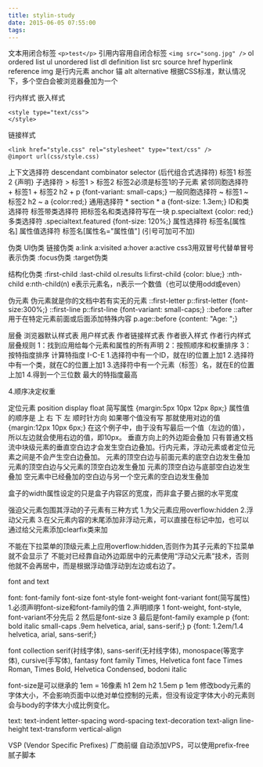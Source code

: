 ```yaml
---
title: stylin-study
date: 2015-06-05 07:55:00
tags:
---
```

文本用闭合标签 `<p>test</p>`
引用内容用自闭合标签 `<img src="song.jpg" />`
ol ordered list
ul unordered list
dl definition list
src source
href hyperlink reference
img 是行内元素
<a> anchor 锚
alt alternative
根据CSS标准，默认情况下，多个空白会被浏览器叠加为一个

行内样式
嵌入样式

    <style type="text/css">
    </style>

链接样式

    <link href="style.css" rel="stylesheet" type="text/css" />
    @import url(css/style.css)

上下文选择符
descendant combinator selector (后代组合式选择符)
标签1 标签2 {声明}
子选择符 >
标签1 > 标签2
标签2必须是标签1的子元素
紧邻同胞选择符 +
标签1 + 标签2
h2 + p {font-variant: small-caps;}
一般同胞选择符 ~
标签1 ~ 标签2
h2 ~ a {color:red;}
通用选择符 *
section * a {font-size: 1.3em;}
ID和类选择符
标签带类选择符
把标签名和类选择符写在一块
p.specialtext {color: red;}
多类选择符
.specialtext.featured {font-size: 120%;}
属性选择符
标签名[属性名]
属性值选择符
标签名[属性名="属性值"] (引号可加可不加)

伪类
UI伪类
链接伪类
a:link
a:visited
a:hover
a:active
css3用双冒号代替单冒号 表示伪类
:focus伪类
:target伪类

结构化伪类
:first-child  :last-child
ol.results li:first-child {color: blue;}
:nth-child
e:nth-child(n)
e表示元素名，n表示一个数值（也可以使用odd或even）

伪元素
伪元素就是你的文档中若有实无的元素
::first-letter
p::first-letter {font-size:300%;}
::first-line
p::first-line {font-variant: small-caps;}
::before ::after
用于在特定元素前面或后面添加特殊内容
p.age::before {content: "Age: ";}

层叠
浏览器默认样式表
用户样式表
作者链接样式表
作者嵌入样式
作者行内样式
层叠规则
1：找到应用给每个元素和属性的所有声明
2：按照顺序和权重排序
3：按特指度排序
计算特指度
I-C-E
1.选择符中有一个ID，就在I的位置上加1
2.选择符中有一个类，就在C的位置上加1
3.选择符中有一个元素（标签）名，就在E的位置上加1
4.得到一个三位数 最大的特指度最高

4.顺序决定权重

定位元素
position display float
简写属性
{margin:5px 10px 12px 8px;}
属性值的顺序是 上 右 下 左 顺时针方向
如果哪个值没有写 那就使用对边的值
{margin:12px 10px 6px;} 在这个例子中，由于没有写最后一个值（左边的值），所以左边就会使用右边的值，即10px。
垂直方向上的外边距会叠加
只有普通文档流中块级元素的垂直空白边才会发生空白边叠加。行内元素，浮动元素或者定位元素之间是不会产生空白边叠加。
元素的顶空白边与前面元素的底空白边发生叠加
元素的顶空白边与父元素的顶空白边发生叠加
元素的顶空白边与底部空白边发生叠加
空元素中已经叠加的空白边与另一个空元素的空白边发生叠加

盒子的width属性设定的只是盒子内容区的宽度，而非盒子要占据的水平宽度

强迫父元素包围其浮动的子元素有三种方式
1.为父元素应用overflow:hidden
2.浮动父元素
3.在父元素内容的末尾添加非浮动元素，可以直接在标记中加，也可以通过给父元素添加clearfix类来加

不能在下拉菜单的顶级元素上应用overflow:hidden,否则作为其子元素的下拉菜单就不会显示了
不能对已经靠自动外边距居中的元素使用“浮动父元素”技术，否则他就不会再居中，而是根据浮动值浮动到左边或右边了。

font and text

font:
font-family
font-size
font-style
font-weight
font-variant
font(简写属性)
    1.必须声明font-size和font-family的值
    2.声明顺序
        1 font-weight, font-style, font-variant不分先后
        2 然后是font-size
        3 最后是font-family
        example p {font: bold italic small-caps .9em helvetica, arial, sans-serif;}
                p {font: 1.2em/1.4 helvetica, arial, sans-serif;}

font collection
    serif(衬线字体), sans-serif(无衬线字体), monospace(等宽字体), cursive(手写体), fantasy
    font family
        Times, Helvetica
        font face
        Times Roman, Times Bold, Helvetica Condensed, bodoni italic

font-size是可以继承的
1em = 16像素
h1 2em h2 1.5em p 1em
修改body元素的字体大小，不会影响页面中以绝对单位控制的元素，但没有设定字体大小的元素则会与body的字体大小成比例变化。

text:
text-indent
letter-spacing
word-spacing
text-decoration
text-align
line-height
text-transform
vertical-align


VSP (Vendor Specific Prefixes) 厂商前缀 自动添加VPS，可以使用prefix-free腻子脚本

